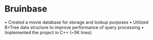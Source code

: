 # Bruinbase

• Created a movie database for storage and lookup purposes
• Utilized B+Tree data structure to improve performance of query processing
• Implemented the project in C++ (~5K lines)
